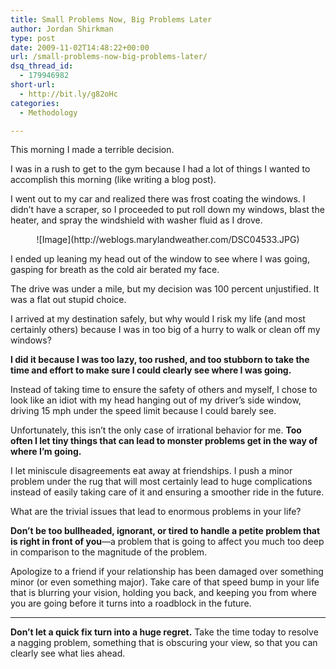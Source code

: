 ```yaml
---
title: Small Problems Now, Big Problems Later
author: Jordan Shirkman
type: post
date: 2009-11-02T14:48:22+00:00
url: /small-problems-now-big-problems-later/
dsq_thread_id:
  - 179946982
short-url:
  - http://bit.ly/g82oHc
categories:
  - Methodology

---
```

This morning I made a terrible decision.

I was in a rush to get to the gym because I had a lot of things I wanted to accomplish this morning (like writing a blog post).

I went out to my car and realized there was frost coating the windows. I didn’t have a scraper, so I proceeded to put roll down my windows, blast the heater, and spray the windshield with washer fluid as I drove.

<p style="text-align:center;">
  ![Image](http://weblogs.marylandweather.com/DSC04533.JPG)
</p>

I ended up leaning my head out of the window to see where I was going, gasping for breath as the cold air berated my face.<!--more-->

The drive was under a mile, but my decision was 100 percent unjustified. It was a flat out stupid choice.

I arrived at my destination safely, but why would I risk my life (and most certainly others) because I was in too big of a hurry to walk or clean off my windows?

**I did it because I was too lazy, too rushed, and too stubborn to take the time and effort to make sure I could clearly see where I was going.**

Instead of taking time to ensure the safety of others and myself, I chose to look like an idiot with my head hanging out of my driver’s side window, driving 15 mph under the speed limit because I could barely see.

Unfortunately, this isn’t the only case of irrational behavior for me. **Too often I let tiny things that can lead to monster problems get in the way of where I’m going.**

I let miniscule disagreements eat away at friendships. I push a minor problem under the rug that will most certainly lead to huge complications instead of easily taking care of it and ensuring a smoother ride in the future.

What are the trivial issues that lead to enormous problems in your life?

**Don’t be too bullheaded, ignorant, or tired to handle a petite problem that is right in front of you**—a problem that is going to affect you much too deep in comparison to the magnitude of the problem.

Apologize to a friend if your relationship has been damaged over something minor (or even something major). Take care of that speed bump in your life that is blurring your vision, holding you back, and keeping you from where you are going before it turns into a roadblock in the future.

 ****

**Don’t let a quick fix turn into a huge regret.** Take the time today to resolve a nagging problem, something that is obscuring your view, so that you can clearly see what lies ahead.